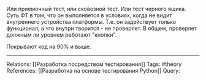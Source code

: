 Или приемочный тест, или сковозной тест. Или тест черного ящика. Суть ФТ в том, что он выполняется в условиях, когда не видит внутреннего устройства платформы. Т.е. он задействует только функционал, а что внутри творится - не проверяет. В общем, проверяет должным ли уровнем работают "кнопки". 

Покрывают код на 90% и выше. 

___
Relations: [[Разработка посредством тестирования]] 
Tags: #theory 
References: [[Разработка на основе тестирования Python]] 
Query: 
